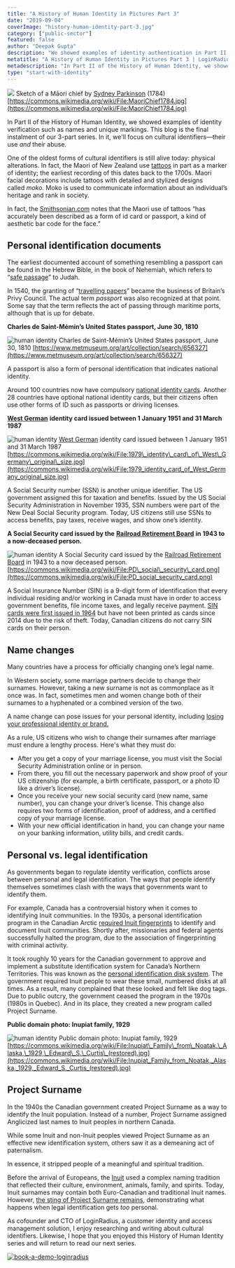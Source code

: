 ```yaml
---
title: "A History of Human Identity in Pictures Part 3"
date: "2019-09-04"
coverImage: "history-human-identity-part-3.jpg"
category: ["public-sector"]
featured: false 
author: "Deepak Gupta"
description: "We showed examples of identity authentication in Part II of the History of Human Identity, such as names and distinctive markings. The final instalment of our 3-part series is this blog. In it, we will concentrate on cultural markers, their usage and violence."
metatitle: "A History of Human Identity in Pictures Part 3 | LoginRadius"
metadescription: "In Part II of the History of Human Identity, we showed examples of identity verification such as names and unique markings. This blog is the final instalment of our 3-part series. In it, we'll focus on cultural identifiers—their use and their abuse."
type: "start-with-identity"
---
```


![](454px-MaoriChief1784.jpg) Sketch of a Māori chief by [Sydney Parkinson](https://en.wikipedia.org/wiki/Sydney_Parkinson) (1784) [https://commons.wikimedia.org/wiki/File:MaoriChief1784.jpg](https://commons.wikimedia.org/wiki/File:MaoriChief1784.jpg)

In Part II of the History of Human Identity, we showed examples of identity verification such as names and unique markings. This blog is the final instalment of our 3-part series. In it, we'll focus on cultural identifiers—their use _and_ their abuse.

One of the oldest forms of cultural identifiers is still alive today: physical alterations. In fact, the Maori of New Zealand use [tattoos](https://brewminate.com/the-ancient-and-mysterious-history-of-tattoos/) in part as a marker of identity; the earliest recording of this dates back to the 1700s. Maori facial decorations include tattoos with detailed and stylized designs called _moko._ Moko is used to communicate information about an individual’s heritage and rank in society. 

In fact, the [Smithsonian.com](https://www.smithsonianmag.com/history/tattoos-144038580/) notes that the Maori use of tattoos “has accurately been described as a form of id card or passport, a kind of aesthetic bar code for the face.”

## Personal identification documents

The earliest documented account of something resembling a passport can be found in the Hebrew Bible, in the book of Nehemiah, which refers to “[safe passage](https://www.theguardian.com/travel/2006/nov/17/travelnews)” to Judah. 

In 1540, the granting of “[travelling papers](https://www.theguardian.com/travel/2006/nov/17/travelnews)” became the business of Britain’s Privy Council. The actual term _passport_ was also recognized at that point. Some say that the term reflects the act of passing through maritime ports, although that is up for debate.

**Charles de Saint-Mémin’s United States passport, June 30, 1810**

![human identity ](image-2.jpeg) Charles de Saint-Mémin’s United States passport, June 30, 1810 [https://www.metmuseum.org/art/collection/search/656327](https://www.metmuseum.org/art/collection/search/656327)

A passport is also a form of personal identification that indicates national identity.

Around 100 countries now have compulsory [national identity cards](https://en.wikipedia.org/wiki/List_of_national_identity_card_policies_by_country). Another 28 countries have optional national identity cards, but their citizens often use other forms of ID such as passports or driving licenses. 

[**West German**](https://en.wikipedia.org/wiki/West_Germany) **identity card issued between 1 January 1951 and 31 March 1987**

![human identity](image-3.jpg) [West German](https://en.wikipedia.org/wiki/West_Germany) identity card issued between 1 January 1951 and 31 March 1987 [https://commons.wikimedia.org/wiki/File:1979\_identity\_card\_of\_West\_Germany\_original\_size.jpg](https://commons.wikimedia.org/wiki/File:1979_identity_card_of_West_Germany_original_size.jpg)

A Social Security number (SSN) is another unique identifier. The US  government assigned this for taxation and benefits. Issued by the US Social Security Administration in November 1935, SSN numbers were part of the New Deal Social Security program. Today, US citizens still use SSNs to access benefits, pay taxes, receive wages, and show one’s identity.

**A Social Security card issued by the** [**Railroad Retirement Board**](https://en.wikipedia.org/wiki/Railroad_Retirement_Board) **in 1943 to a now-deceased person.**

![human identity](image-4.png) A Social Security card issued by the [Railroad Retirement Board](https://en.wikipedia.org/wiki/Railroad_Retirement_Board) in 1943 to a now deceased person. [https://commons.wikimedia.org/wiki/File:PD\_social\_security\_card.png](https://commons.wikimedia.org/wiki/File:PD_social_security_card.png)

A Social Insurance Number (SIN) is a 9-digit form of identification that every individual residing and/or working in Canada must have in order to access government benefits, file income taxes, and legally receive payment. [SIN cards were first issued in 1964](https://blog.wagepoint.com/all-content/the-complete-history-of-the-social-insurance-number) but have not been printed as cards since 2014 due to the risk of theft. Today, Canadian citizens do not carry SIN cards on their person.

## Name changes

Many countries have a process for officially changing one’s legal name. 

In Western society, some marriage partners decide to change their surnames. However, taking a new surname is not as commonplace as it once was. In fact, sometimes men and women change both of their surnames to a hyphenated or a combined version of the two. 

A name change can pose issues for your personal identity, including [losing your professional identity or brand.](https://www.healthyway.com/content/heres-why-changing-your-name-when-you-get-married-can-actually-be-a-terrible-idea/) 

As a rule, US citizens who wish to change their surnames after marriage must endure a lengthy process. Here's what they must do:

- After you get a copy of your marriage license, you must visit the Social Security Administration online or in person.
- From there, you fill out the necessary paperwork and show proof of your US citizenship (for example, a birth certificate, passport, or a photo ID like a driver’s license). 
- Once you receive your new social security card (new name, same number), you can change your driver’s license. This change also requires two forms of identification, proof of address, and a certified copy of your marriage license.
- With your new official identification in hand, you can change your name on your banking information, utility bills, and credit cards.

## Personal vs. legal identification

As governments began to regulate identity verification, conflicts arose between personal and legal identification. The ways that people identify themselves sometimes clash with the ways that governments want to identify them.

For example, Canada has a controversial history when it comes to identifying Inuit communities. In the 1930s, a personal identification program in the Canadian Arctic [required Inuit fingerprints](https://www.thecanadianencyclopedia.ca/en/article/project-surname) to identify and document Inuit communities. Shortly after, missionaries and federal agents successfully halted the program, due to the association of fingerprinting with criminal activity. 

It took roughly 10 years for the Canadian government to approve and implement a substitute identification system for Canada’s Northern Territories. This was known as the [personal identification disk system](https://www.vice.com/en_ca/article/xd7ka4/the-little-known-history-of-how-the-canadian-government-made-inuit-wear-eskimo-tags). The government required Inuit people to wear these small, numbered disks at all times. As a result, many complained that these looked and felt like dog tags. Due to public outcry, the government ceased the program in the 1970s (1980s in Quebec). And in its place, they created a new program called Project Surname.

**Public domain photo: Inupiat family, 1929**

![human identity](image-5.jpg) Public domain photo: Inupiat family, 1929 [https://commons.wikimedia.org/wiki/File:Inupiat\_Family\_from\_Noatak,\_Alaska,\_1929,\_Edward\_S.\_Curtis\_(restored).jpg](https://commons.wikimedia.org/wiki/File:Inupiat_Family_from_Noatak,_Alaska,_1929,_Edward_S._Curtis_(restored).jpg)

## Project Surname

In the 1940s the Canadian government created Project Surname as a way to identify the Inuit population. Instead of a number, Project Surname assigned Anglicized last names to Inuit peoples in northern Canada. 

While some Inuit and non-Inuit peoples viewed Project Surname as an effective new identification system, others saw it as a demeaning act of paternalism. 

In essence, it stripped people of a meaningful and spiritual tradition. 

Before the arrival of Europeans, the [Inuit](https://www.thecanadianencyclopedia.ca/en/article/inuit/) used a complex naming tradition that reflected their culture, environment, animals, family, and spirits. Today, Inuit surnames may contain both Euro-Canadian and traditional Inuit names. However, [the sting of Project Surname remains](https://acresofsnow.ca/canadas-mandatory-eskimo-identification-tags/), demonstrating what happens when legal identification gets _too_ personal.

As cofounder and CTO of LoginRadius, a customer identity and access management solution, I enjoy researching and writing about cultural identifiers. Likewise, I hope that you enjoyed this History of Human Identity series and will return to read our next series.

[![book-a-demo-loginradius](Book-Free-Demo-1024x310.png)](https://www.loginradius.com/book-a-demo/)
